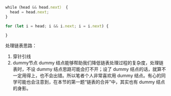 ```js
while（head && head.next） {
  head = head.next;
}

for (let i = head; i && i.next; i = i.next) {

}
```

处理链表思路：
1. 穿针引线
2. dummy节点
dummy 结点能够帮助我们降低链表处理过程的复杂度，处理链表时，不设 dummy 结点思路可能会打不开；设了 dummy 结点的话，就算不一定用得上，也不会出错。所以笔者个人非常喜欢用 dummy 结点。有心的同学可能也会注意到，在本节的第一题“链表的合并”中，其实也有 dummy 结点的身影。
